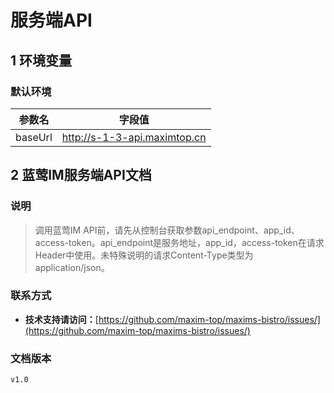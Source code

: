 # 服务端API

## 1 环境变量

### 默认环境

| 参数名     | 字段值                          |
| ------- | ---------------------------- |
| baseUrl | http://s-1-3-api.maximtop.cn |

## 2 蓝莺IM服务端API文档

### 说明

> 调用蓝莺IM API前，请先从控制台获取参数api\_endpoint、app\_id、access-token。api\_endpoint是服务地址，app\_id，access-token在请求Header中使用。未特殊说明的请求Content-Type类型为application/json。

### 联系方式

* **技术支持请访问：**[https://github.com/maxim-top/maxims-bistro/issues/](https://github.com/maxim-top/maxims-bistro/issues/)

### 文档版本

```
v1.0
```
